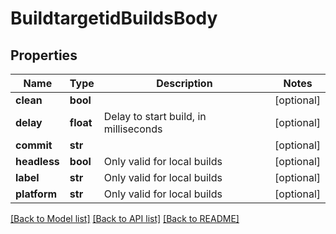 # BuildtargetidBuildsBody

## Properties
Name | Type | Description | Notes
------------ | ------------- | ------------- | -------------
**clean** | **bool** |  | [optional] 
**delay** | **float** | Delay to start build, in milliseconds | [optional] 
**commit** | **str** |  | [optional] 
**headless** | **bool** | Only valid for local builds  | [optional] 
**label** | **str** | Only valid for local builds  | [optional] 
**platform** | **str** | Only valid for local builds  | [optional] 

[[Back to Model list]](../README.md#documentation-for-models) [[Back to API list]](../README.md#documentation-for-api-endpoints) [[Back to README]](../README.md)

